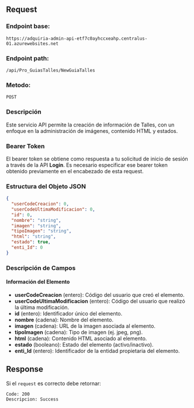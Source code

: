 
## Request

### Endpoint base:

```HTTP
https://adquiria-admin-api-etf7c0ayhccxeahp.centralus-01.azurewebsites.net
```

### Endpoint path:

```http
/api/Pro_GuiasTalles/NewGuiaTalles
```

### Metodo:

```HTTP
POST
```



### Descripción

Este servicio API permite la creación de información de Talles, con un enfoque en la administración de imágenes, contenido HTML y estados.


### Bearer Token
El bearer token se obtiene como respuesta a tu solicitud de inicio de sesión a través de la API **Login**. Es necesario especificar ese bearer token obtenido previamente en el encabezado de esta request.

### Estructura del Objeto JSON

```json
{
  "userCodeCreacion": 0,
  "userCodeUltimaModificacion": 0,
  "id": 0,
  "nombre": "string",
  "imagen": "string",
  "tipoImagen": "string",
  "html": "string",
  "estado": true,
  "enti_Id": 0
}
```

### Descripción de Campos

#### Información del Elemento

- **userCodeCreacion** (entero): Código del usuario que creó el elemento.
- **userCodeUltimaModificacion** (entero): Código del usuario que realizó la última modificación.
- **id** (entero): Identificador único del elemento.
- **nombre** (cadena): Nombre del elemento.
- **imagen** (cadena): URL de la imagen asociada al elemento.
- **tipoImagen** (cadena): Tipo de imagen (ej. jpeg, png).
- **html** (cadena): Contenido HTML asociado al elemento.
- **estado** (booleano): Estado del elemento (activo/inactivo).
- **enti_Id** (entero): Identificador de la entidad propietaria del elemento.


## Response
Si el `request` es correcto debe retornar:

```
Code: 200
Descripcion: Success
```

